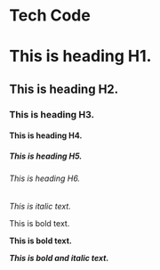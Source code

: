 # Tech Code

# This is heading H1.

## This is heading H2.

### This is heading H3.

#### This is heading H4.

##### This is heading H5.

###### This is heading H6.

*This is italic text.*

This is bold text.

**This is bold text.**

***This is bold and italic text.***